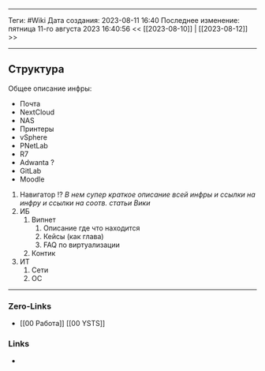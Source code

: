 ___
Теги: #Wiki
Дата создания: 2023-08-11 16:40 
Последнее изменение: пятница 11-го августа 2023 16:40:56
<< [[2023-08-10]] | [[2023-08-12]] >> 
___
## Структура

Общее описание инфры:
- Почта
- NextCloud
- NAS
- Принтеры
- vSphere
- PNetLab
- R7 
- Adwanta ?
- GitLab
- Moodle
  
1. Навигатор !?
   *В нем супер краткое описание всей инфры и ссылки на инфру и ссылки на соотв. статьи Вики*
2. ИБ
	1. Випнет
		1. Описание где что находится 
		2. Кейсы (как глава)
		3. FAQ по виртуализации
	2. Контик
3. ИТ
	1. Сети
	2. ОС
___
### Zero-Links
- [[00 Работа]] [[00 YSTS]]

### Links
- 
